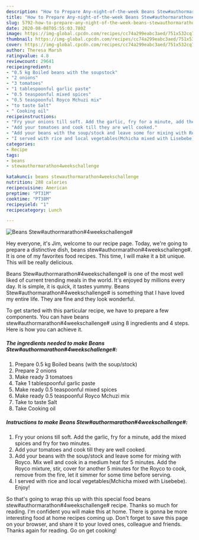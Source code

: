 ```yaml
---
description: "How to Prepare Any-night-of-the-week Beans Stew#authormarathon#4weekschallenge#"
title: "How to Prepare Any-night-of-the-week Beans Stew#authormarathon#4weekschallenge#"
slug: 5792-how-to-prepare-any-night-of-the-week-beans-stewauthormarathon4weekschallenge
date: 2020-08-08T05:55:03.780Z
image: https://img-global.cpcdn.com/recipes/cc74a299eabc3aed/751x532cq70/beans-stewauthormarathon4weekschallenge-recipe-main-photo.jpg
thumbnail: https://img-global.cpcdn.com/recipes/cc74a299eabc3aed/751x532cq70/beans-stewauthormarathon4weekschallenge-recipe-main-photo.jpg
cover: https://img-global.cpcdn.com/recipes/cc74a299eabc3aed/751x532cq70/beans-stewauthormarathon4weekschallenge-recipe-main-photo.jpg
author: Theresa Marsh
ratingvalue: 4.8
reviewcount: 29641
recipeingredient:
- "0.5 kg Boiled beans with the soupstock"
- "2 onions"
- "3 tomatoes"
- "1 tablespoonful garlic paste"
- "0.5 teaspoonful mixed spices"
- "0.5 teaspoonful Royco Mchuzi mix"
- "to taste Salt"
- " Cooking oil"
recipeinstructions:
- "Fry your onions till soft. Add the garlic, fry for a minute, add the mixed spices and fry for two minutes."
- "Add your tomatoes and cook till they are well cooked."
- "Add your beans with the soup/stock and leave some for mixing with Royco. Mix well and cook in a medium heat for 5 minutes. Add the Royco mixture, stir, cover for another 5 minutes for the Royco to cook, remove from the fire, let it simmer for some time before serving."
- "I served with rice and local vegetables(Mchicha mixed with Lisebebe). Enjoy!"
categories:
- Recipe
tags:
- beans
- stewauthormarathon4weekschallenge

katakunci: beans stewauthormarathon4weekschallenge 
nutrition: 288 calories
recipecuisine: American
preptime: "PT31M"
cooktime: "PT38M"
recipeyield: "1"
recipecategory: Lunch

---
```



![Beans Stew#authormarathon#4weekschallenge#](https://img-global.cpcdn.com/recipes/cc74a299eabc3aed/751x532cq70/beans-stewauthormarathon4weekschallenge-recipe-main-photo.jpg)

Hey everyone, it's Jim, welcome to our recipe page. Today, we're going to prepare a distinctive dish, beans stew#authormarathon#4weekschallenge#. It is one of my favorites food recipes. This time, I will make it a bit unique. This will be really delicious.

Beans Stew#authormarathon#4weekschallenge# is one of the most well liked of current trending meals in the world. It's enjoyed by millions every day. It is simple, it is quick, it tastes yummy. Beans Stew#authormarathon#4weekschallenge# is something that I have loved my entire life. They are fine and they look wonderful.




To get started with this particular recipe, we have to prepare a few components. You can have beans stew#authormarathon#4weekschallenge# using 8 ingredients and 4 steps. Here is how you can achieve it.

<!--inarticleads1-->

##### The ingredients needed to make Beans Stew#authormarathon#4weekschallenge#:

1. Prepare 0.5 kg Boiled beans (with the soup/stock)
1. Prepare 2 onions
1. Make ready 3 tomatoes
1. Take 1 tablespoonful garlic paste
1. Make ready 0.5 teaspoonful mixed spices
1. Make ready 0.5 teaspoonful Royco Mchuzi mix
1. Take to taste Salt
1. Take  Cooking oil




<!--inarticleads2-->

##### Instructions to make Beans Stew#authormarathon#4weekschallenge#:

1. Fry your onions till soft. Add the garlic, fry for a minute, add the mixed spices and fry for two minutes.
1. Add your tomatoes and cook till they are well cooked.
1. Add your beans with the soup/stock and leave some for mixing with Royco. Mix well and cook in a medium heat for 5 minutes. Add the Royco mixture, stir, cover for another 5 minutes for the Royco to cook, remove from the fire, let it simmer for some time before serving.
1. I served with rice and local vegetables(Mchicha mixed with Lisebebe). Enjoy!




So that's going to wrap this up with this special food beans stew#authormarathon#4weekschallenge# recipe. Thanks so much for reading. I'm confident you will make this at home. There is gonna be more interesting food at home recipes coming up. Don't forget to save this page on your browser, and share it to your loved ones, colleague and friends. Thanks again for reading. Go on get cooking!
